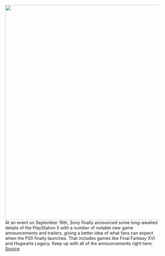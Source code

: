 <img src='https://cdn.vox-cdn.com/thumbor/Fr8wE6-kxTd4Py3rslw0m4gLNoU=/0x0:2040x1360/1200x800/filters:focal(857x517:1183x843)/cdn.vox-cdn.com/uploads/chorus_image/image/67418406/acastro_200318_1777_ps5_0001.0.jpg' width='700px' /><br/>
At an event on September 16th, Sony finally announced some long-awaited details of the PlayStation 5 with a number of notable new game announcements and trailers, giving a better idea of what fans can expect when the PS5 finally launches. That includes games like Final Fantasy XVI and Hogwarts Legacy. Keep up with all of the announcements right here.
<a href='https://www.theverge.com/2020/9/16/21437740/ps5-event-playstation-5-news-price-release-date-trailers'> Source <a/>